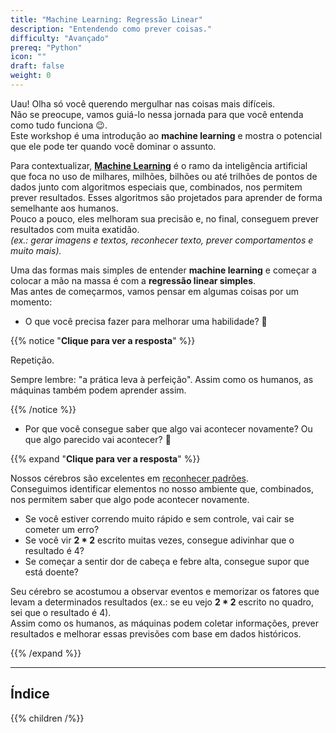 ```yaml
---
title: "Machine Learning: Regressão Linear"
description: "Entendendo como prever coisas."
difficulty: "Avançado"
prereq: "Python"
icon: ""
draft: false
weight: 0
---
```


Uau! Olha só você querendo mergulhar nas coisas mais difíceis.  
Não se preocupe, vamos guiá-lo nessa jornada para que você entenda como tudo funciona 😉.  
Este workshop é uma introdução ao **machine learning** e mostra o potencial que ele pode ter quando você dominar o assunto.  

Para contextualizar, **[Machine Learning](https://mitsloan.mit.edu/ideas-made-to-matter/machine-learning-explained)** é o ramo da inteligência artificial que foca no uso de milhares, milhões, bilhões ou até trilhões de pontos de dados junto com algoritmos especiais que, combinados, nos permitem prever resultados. Esses algoritmos são projetados para aprender de forma semelhante aos humanos.  
Pouco a pouco, eles melhoram sua precisão e, no final, conseguem prever resultados com muita exatidão.  
*(ex.: gerar imagens e textos, reconhecer texto, prever comportamentos e muito mais).*

Uma das formas mais simples de entender **machine learning** e começar a colocar a mão na massa é com a **regressão linear simples**.  
Mas antes de começarmos, vamos pensar em algumas coisas por um momento:

- O que você precisa fazer para melhorar uma habilidade? 🤔

{{% notice "**Clique para ver a resposta**" %}}

Repetição.

Sempre lembre: "a prática leva à perfeição". Assim como os humanos, as máquinas também podem aprender assim.

{{% /notice %}}

- Por que você consegue saber que algo vai acontecer novamente? Ou que algo parecido vai acontecer? 🤔

{{% expand "**Clique para ver a resposta**" %}}

Nossos cérebros são excelentes em [reconhecer padrões](https://www.ncbi.nlm.nih.gov/pmc/articles/PMC4141622/).  
Conseguimos identificar elementos no nosso ambiente que, combinados, nos permitem saber que algo pode acontecer novamente.

- Se você estiver correndo muito rápido e sem controle, vai cair se cometer um erro?
- Se você vir **2 * 2** escrito muitas vezes, consegue adivinhar que o resultado é 4?
- Se começar a sentir dor de cabeça e febre alta, consegue supor que está doente?

Seu cérebro se acostumou a observar eventos e memorizar os fatores que levam a determinados resultados (ex.: se eu vejo **2 * 2** escrito no quadro, sei que o resultado é 4).  
Assim como os humanos, as máquinas podem coletar informações, prever resultados e melhorar essas previsões com base em dados históricos.

{{% /expand %}}

---

## Índice
{{% children /%}}
